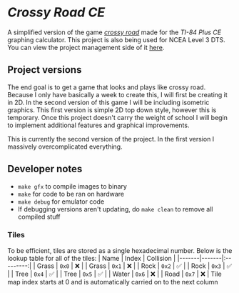 # ***Crossy Road CE***
A simplified version of the game *[crossy road](https://en.wikipedia.org/wiki/Crossy_Road)* made for the *TI-84 Plus CE* graphing calculator. This project is also being used for NCEA Level 3 DTS. You can view the project management side of it [here](https://github.com/users/MaximilianMcC/projects/4).

## Project versions
The end goal is to get a game that looks and plays like crossy road. Because I only have basically a week to create this, I will first be creating it in 2D. In the second version of this game I will be including isometric graphics. This first version is simple 2D top down style, however this is temporary. Once this project doesn't carry the weight of school I will begin to implement additional features and graphical improvements.

This is currently the second version of the project. In the first version I massively overcomplicated everything.

## Developer notes
- `make gfx` to compile images to binary
- `make` for code to be ran on hardware
- `make debug` for emulator code
- If debugging versions aren't updating, do `make clean` to remove all compiled stuff

### Tiles
To be efficient, tiles are stored as a single hexadecimal number. Below is the lookup table for all of the tiles:
| Name  | Index | Collision |
|-------|-------|:---------:|
| Grass | `0x0` | ❌        |
| Grass | `0x1` | ❌        |
| Rock  | `0x2` | ✅        |
| Rock  | `0x3` | ✅        |
| Tree  | `0x4` | ✅        |
| Tree  | `0x5` | ✅        |
| Water | `0x6` | ❌        |
| Road  | `0x7` | ❌        |
Tile map index starts at 0 and is automatically carried on to the next column